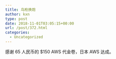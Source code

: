 ```yaml
---
title: 鸟枪换炮
author: kxn
type: post
date: 2018-11-01T03:05:15+00:00
url: /post/372.html
categories:
  - Uncategorized
---
```


感谢 65 人民币的 $150 AWS 代金卷，日本 AWS 达成。
